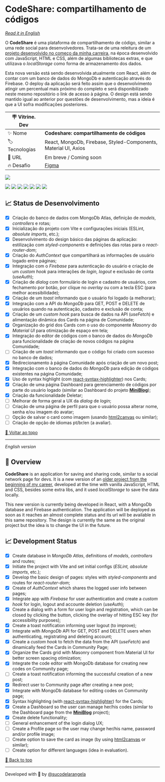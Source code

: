 <div id='top'>

# CodeShare: compartilhamento de códigos

</div>

_[Read it in English](#English)_

O **CodeShare** é uma plataforma de compartilhamento de código, similar a uma rede social para desenvolvedores. Trata-se de uma releitura de um [projeto desenvolvido no começo da minha carreira](https://github.com/sucodelarangela/alura-challenge-front-end), na época desenvolvido com JavaScript, HTML e CSS, além de algumas bibliotecas extras, e que utilizava o _localStorage_ como forma de armazenamento dos dados.

Esta nova versão está sendo desenvolvida atualmente com React, além de contar com um banco de dados do MongoDb e autenticação através do Firebase. O deploy da aplicação será feito assim que o desenvolvimento atingir um percentual mais próximo do completo e será disponibilizado neste mesmo repositório o link de acesso à página. O design está sendo mantido igual ao anterior por questões de desenvolvimento, mas a ideia é que a UI sofra modificações posteriores.

<!-- prettier-ignore -->
| 🪧 Vitrine. Dev |     |
| -------------- | --- |
| ✨ Nome        | **Codeshare: compartilhamento de códigos** |
| 🏷️ Tecnologias | React, MongoDb, Firebase, Styled-Components, Material UI, Axios |
| 🚀 URL         | Em breve / Coming soon |
| 🔥 Desafio     | [Figma](https://www.figma.com/file/mhAelfm31DohdGVS1iuDGY/Alura-Challenge---Edi%C3%A7%C3%A3o-Front-end-(Copy)?node-id=207%253A729) |

![](https://raw.githubusercontent.com/sucodelarangela/codeshare/main/public/og-image.png#vitrinedev)

<div>
  <img src="https://img.shields.io/badge/React-20232A?style=for-the-badge&logo=react&logoColor=61DAFB"/>
  <img src="https://img.shields.io/badge/JavaScript-F7DF1E?style=for-the-badge&logo=javascript&logoColor=black">
  <img src="https://img.shields.io/badge/mongodb-ffffff?style=for-the-badge&logo=mongodb&logoColor=47A248"/>
  <img src="https://img.shields.io/badge/styled components-3C3C3C?style=for-the-badge&logo=styled-components&logoColor=DB7093">
  <img src="https://img.shields.io/badge/firebase-051e34?style=for-the-badge&logo=firebase&logoColor=FFCA28">
  <img src="https://img.shields.io/badge/axios-ffffff?style=for-the-badge&logo=axios&logoColor=5A29E4">
  <img src="https://img.shields.io/badge/mui-ffffff?style=for-the-badge&logo=mui&logoColor=007FFF">
</div>

## 📈 Status de Desenvolvimento

- [x] Criação do banco de dados com MongoDb Atlas, definição de _models_, _controllers_ e rotas;
- [x] Inicialização do projeto com Vite e configurações iniciais (ESLint, _absolute imports_, etc.);
- [x] Desenvolvimento do design básico das páginas da aplicação: estilização com _styled-components_ e definições das rotas para o _react-router-dom_;
- [x] Criação do _AuthContext_ que compartilhará as informações de usuário logado entre páginas;
- [x] Integração com o _Firebase_ para autenticação do usuário e criação de um _custom hook_ para interações de _login, logout_ e exclusão de conta (_useAuth_);
- [x] Criação de _dialog_ com formulário de login e cadastro de usuários, com fechamento por botão, por clique no _overlay_ ou com a tecla ESC (para melhor acessibilidade);
- [x] Criação de um _toast_ informando que o usuário foi logado (a melhorar);
- [x] Integração com a API do _MongoDb_ para GET, POST e DELETE de usuários quando na autenticação, cadastro e exclusão de conta;
- [x] Criação de um _custom hook_ para busca de dados na API (_useFetch_) e alimentação dinâmica dos Cards na página de Comunidade;
- [x] Organização do grid dos Cards com o uso do componente _Masonry_ do _Material UI_ para otimização de espaço em tela;
- [x] Integração do editor de códigos com o banco de dados do _MongoDb_ para funcionalidade de criação de novos códigos na página Comunidade;
- [ ] Criação de um _toast_ informando que o código foi criado com sucesso no banco de dados;
- [x] Redirecionamento à página Comunidade após criação de um novo post;
- [x] Integração com o banco de dados do _MongoDb_ para edição de códigos existentes na página Comunidade;
- [x] Uso de syntax highlight (com [react-syntax-highlighter](https://www.npmjs.com/package/react-syntax-highlighter)) nos Cards;
- [x] Criação de uma página Dashboard para gerenciamento de códigos por parte do usuário logado (similar ao Dashboard do projeto [**MiniBlog**](http://curso-react-udemy.vercel.app/));
- [x] Criação da funcionalidade Deletar;
- [ ] Melhorar de forma geral a UX da _dialog_ de _login_;
- [ ] Criação de uma página de perfil para que o usuário possa alterar nome, senha e/ou imagem do avatar;
- [ ] Opção de salvar o card como imagem (usando [html2canvas](https://html2canvas.hertzen.com/) ou similar);
- [ ] Criação de opção de idiomas pt/br/en (a avaliar).

<!--
A imersão contemplou o uso de **Next.js** para o desenvolvimento da UI da aplicação, com o menu, a função de busca dos vídeos cadastrados, a estilização e definição de tema claro e tema escuro com **styled-components**, bem como mostrou como criar um banco de dados para cadastro dos vídeos na plataforma **Supabase**.

Como atividades adicionais, criei outras opções de tema além do claro/escuro, trocando o _toggle_ feito durante o evento por um _select_ com as opções de tema (esse _select_ foi criado com **Radix UI**). Também implementei a opção de escolher dentre três playlists diferentes para salvar os vídeos, pois no evento foi mostrado apenas como salvar no Supabase em uma única playlist pré-definida. Para finalizar a aplicação, criei a funcionalidade de excluir um vídeo de uma determinada playlist, bastando clicar no botão no canto superior direito da _thumbnail_.

Como ideia de implementação futura, pode ser feito um sistema de cadastro/login para mostrar os vídeos por usuário, além da opção de poder criar uma nova playlist além das existentes. Atualmente a aplicação aceita apenas vídeos do YouTube, então torna-se necessário corrigir um erro que ocorre ao tentar adicionar vídeos de outras fontes.

## ⚙️ Como usar

Para usar a aplicação, basta acessar [este link](https://aluratube-next-js.vercel.app/). Não é necessário login, sendo mostrado na página da aplicação alguns dos meus vídeos favoritos.

Para cadastrar novos vídeos, basta:

- Clicar no botão que se encontra no canto inferior direito da tela;
- Inserir o nome do vídeo;
- Selecionar uma das três playlists existentes;
- Inserir a URL do vídeo;
- Clicar no botão "Ver thumbnail" para extrair a imagem do vídeo;
- Clicar em "Cadastrar" para salva-lo na playlist especificada.

-->

<a href='#top'>🔼 Voltar ao topo</a>

---

<div id="English">

_English version_

</div>

## 🔎 Overview

**CodeShare** is an application for saving and sharing code, similar to a social network page for devs. It is a new version of an [older project from the beginning of my career](https://github.com/sucodelarangela/alura-challenge-front-end), developed at the time with vanilla JavaScript, HTML and CSS, besides some extra libs, and it used _localStorage_ to save the data locally.

This new version is currently being developed in React, with a MongoDb database and Firebase authentication. The application will be deployed as soon as it reaches an almost complete status and its url will be available in this same repository. The design is currently the same as the original project but the idea is to change the UI in the future.

## 📈 Development Status

- [x] Create database in _MongoDb Atlas_, definitions of _models_, _controllers_ and routes;
- [x] Initiate the project with Vite and set initial configs (_ESLint, absolute imports_, etc.);
- [x] Develop the basic design of pages: styles with _styled-components_ and routes for _react-router-dom_;
- [x] Create of _AuthContext_ which shares the logged user info between pages;
- [x] Integrate app with _Firebase_ for user authentication and create a _custom hook_ for login, logout and accounte deletion (_useAuth_);
- [x] Create a dialog with a form for user login and registration, which can be closed by clicking the button, clicking the overlay of hitting ESC key (for accessibility purposes);
- [x] Create a toast notification informing user logout (to improve);
- [x] Integrate with _MongoDb_ API for GET, POST and DELETE users when authenticating, registrating and deleting account;
- [x] Create a _custom hook_ to fetch the data from the API (_useFetch_) and dinamically feed the Cards in Community Page;
- [x] Organize the Cards grid with Masonry component from Material UI for better screen spacing otimization;
- [x] Integrate the code editor with MongoDb database for creating new codes on Community page;
- [ ] Create a toast notification informing the successful creation of a new post;
- [x] Redirect user to Community page after creating a new post;
- [x] Integrate with MongoDb database for editing codes on Community page;
- [x] Syntax highlighting (with [react-syntax-highlighter](https://www.npmjs.com/package/react-syntax-highlighter)) for the Cards;
- [x] Create a Dashboard so the user can manage her/his codes (similar to the Dashboard page from the [**MiniBlog**](http://curso-react-udemy.vercel.app/) project);
- [x] Create delete functionality;
- [ ] General enhancement of the login dialog UX;
- [ ] Create a Profile page so the user may change her/his name, password and/or profile image;
- [ ] Create option to save the card as image (by using [html2canvas](https://html2canvas.hertzen.com/) or similar);
- [ ] Create option for different languages (idea in evaluation).

<!--
## ⚙️ How to use it

To use the application, visit [this link](https://aluratube-next-js.vercel.app/). It is not necessary to register or login to the app and some of my favorite videos will show on screen.

To save new videos:

- Click the button on the bottom right corner of the screen;
- Type the title of the video;
- Select one of the three playlists;
- Type the video url (YouTube only);
- Click on the "Ver thumbnail" to extract the video image;
- Click in "Cadastrar" button to save it on the specified playlist.
-->

<a href='#top'>🔼 Back to top</a>

---

Developed with 🧡 by [@sucodelarangela](https://angelacaldas.vercel.app)
